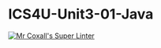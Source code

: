 # ICS4U-Unit3-01-Java

[![Mr Coxall's Super Linter](https://github.com/Seti-Ngabo/ICS4U-Unit3-01-Java/actions/workflows/main.yml/badge.svg)](https://github.com/Seti-Ngabo/ICS4U-Unit3-01-Java/actions/workflows/main.yml)
